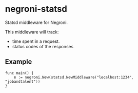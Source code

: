 negroni-statsd
==============

Statsd middleware for Negroni.

This middleware will track:

- time spent in a request.
- status codes of the responses.

Example
-------

    func main() {
        n := negroni.New(statsd.NewMiddleware("localhost:1234", "jobandtalent"))
    }
